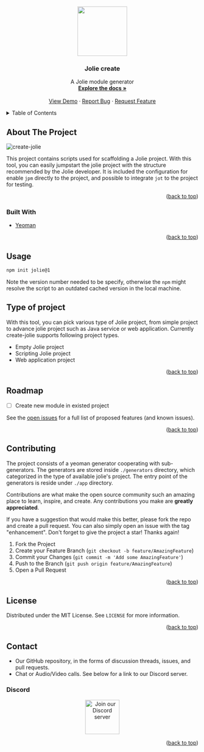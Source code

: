 <!-- Improved compatibility of back to top link: See: https://github.com/othneildrew/Best-README-Template/pull/73 -->
<a name="readme-top"></a>
<!--
*** Thanks for checking out the Best-README-Template. If you have a suggestion
*** that would make this better, please fork the repo and create a pull request
*** or simply open an issue with the tag "enhancement".
*** Don't forget to give the project a star!
*** Thanks again! Now go create something AMAZING! :D
-->

<!-- PROJECT LOGO -->
<br />
<div align="center">
  <a href="https://github.com/jolie/create-jolie">
    <img src="https://www.jolie-lang.org/imgs/jolie_logo.png" height="130" />
  </a>

<div align="center">
  <h3 align="center">Jolie create</h3>

  <p align="center">
    A Jolie module generator
    <br />
    <a href="https://github.com/jolie/create-jolie"><strong>Explore the docs »</strong></a>
    <br />
    <br />
    <a href="https://github.com/jolie/create-jolie">View Demo</a>
    ·
    <a href="https://github.com/jolie/create-jolie/issues">Report Bug</a>
    ·
    <a href="https://github.com/jolie/create-jolie/issues">Request Feature</a>
  </p>
</div>
</div>

<!-- TABLE OF CONTENTS -->
<details>
  <summary>Table of Contents</summary>
  <ol>
    <li>
      <a href="#about-the-project">About The Project</a>
      <ul>
        <li><a href="#built-with">Built With</a></li>
      </ul>
    </li>
    <li><a href="#usage">Usage</a></li>
    <li><a href="#roadmap">Roadmap</a></li>
    <li><a href="#contributing">Contributing</a></li>
    <li><a href="#license">License</a></li>
    <li><a href="#contact">Contact</a></li>
    <li><a href="#acknowledgments">Acknowledgments</a></li>
  </ol>
</details>

<!-- ABOUT THE PROJECT -->
## About The Project

<!-- [![Product Name Screen Shot][product-screenshot]](https://example.com) -->

![create-jolie](assets/screenshot.png)

This project contains scripts used for scaffolding a Jolie project. With this tool, you can easily jumpstart the jolie project with the structure recommended by the Jolie developer. It is included the configuration for enable `jpm` directly to the project, and possible to integrate `jot` to the project for testing.

<p align="right">(<a href="#readme-top">back to top</a>)</p>

### Built With

* [Yeoman][yeoman]

<p align="right">(<a href="#readme-top">back to top</a>)</p>

<!-- USAGE EXAMPLES -->
## Usage

``` bash
npm init jolie@1
```

Note the version number needed to be specify, otherwise the `npm` might resolve the script to an outdated cached version in the local machine.

## Type of project

With this tool, you can pick various type of Jolie project, from simple project to advance jolie project such as Java service or web application. Currently create-jolie supports following project types.

* Empty Jolie project
* Scripting Jolie project
* Web application project

<p align="right">(<a href="#readme-top">back to top</a>)</p>

<!-- ROADMAP -->
## Roadmap

* [ ] Create new module in existed project

See the [open issues](https://github.com/jolie/create-jolie/issues) for a full list of proposed features (and known issues).

<p align="right">(<a href="#readme-top">back to top</a>)</p>

<!-- CONTRIBUTING -->
## Contributing

The project consists of a yeoman generator cooperating with sub-generators. The generators are stored inside `./generators` directory, which categorized in the type of available jolie's project. The entry point of the generators is reside under `./app` directory.

Contributions are what make the open source community such an amazing place to learn, inspire, and create. Any contributions you make are **greatly appreciated**.

If you have a suggestion that would make this better, please fork the repo and create a pull request. You can also simply open an issue with the tag "enhancement".
Don't forget to give the project a star! Thanks again!

1. Fork the Project
2. Create your Feature Branch (`git checkout -b feature/AmazingFeature`)
3. Commit your Changes (`git commit -m 'Add some AmazingFeature'`)
4. Push to the Branch (`git push origin feature/AmazingFeature`)
5. Open a Pull Request

<p align="right">(<a href="#readme-top">back to top</a>)</p>

<!-- LICENSE -->
## License

Distributed under the MIT License. See `LICENSE` for more information.

<p align="right">(<a href="#readme-top">back to top</a>)</p>

<!-- CONTACT -->
## Contact

* Our GitHub repository, in the forms of discussion threads, issues, and pull requests.
* Chat or Audio/Video calls. See below for a link to our Discord server.

### Discord

<p align="center">
 <a href="https://discord.gg/yQRTMNX"><img src="https://www.jolie-lang.org/imgs/discord_logo.png" height="90" alt="Join our Discord server"/></a>
</p>

<p align="right">(<a href="#readme-top">back to top</a>)</p>

<!-- MARKDOWN LINKS & IMAGES -->
<!-- https://www.markdownguide.org/basic-syntax/#reference-style-links -->

[yeoman]: https://yeoman.io/
